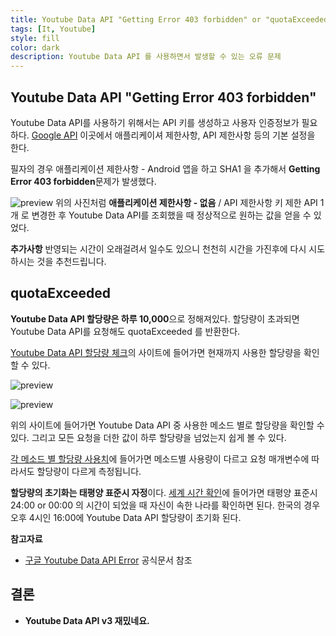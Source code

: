 ```yaml
---
title: Youtube Data API "Getting Error 403 forbidden" or "quotaExceeded"
tags: [It, Youtube]
style: fill
color: dark
description: Youtube Data API 를 사용하면서 발생할 수 있는 오류 문제
---
```


## Youtube Data API "Getting Error 403 forbidden"
Youtube Data API를 사용하기 위해서는 API 키를 생성하고 사용자 인증정보가 필요하다. [Google API](https://console.developers.google.com/apis) 이곳에서 애플리케이셔 제한사항, API 제한사항 등의 기본 설정을 한다.

필자의 경우 애플리케이션 제한사항 - Android 앱을 하고 SHA1 을 추가해서 **Getting Error 403 forbidden**문제가 발생했다.

![preview](https://i.imgur.com/RuGPUOn.png)
위의 사진처럼 **애플리케이션 제한사항 - 없음** / API 제한사항 키 제한 API 1개 로 변경한 후 Youtube Data API를 조회했을 때 정상적으로 원하는 값을 얻을 수 있었다.

**추가사항** 반영되는 시간이 오래걸려서 일수도 있으니 천천히 시간을 가진후에 다시 시도하시는 것을 추천드립니다.

## quotaExceeded
**Youtube Data API 할당량은 하루 10,000**으로 정해져있다. 할당량이 초과되면 Youtube Data API를 요청해도 quotaExceeded 를 반환한다.

[Youtube Data API 할당량 체크](https://console.cloud.google.com/apis/api)의 사이트에 들어가면 현재까지 사용한 할당량을 확인할 수 있다.

![preview](https://i.imgur.com/0bVpNra.png)

![preview](https://i.imgur.com/jsHG1oo.png)

위의 사이트에 들어가면 Youtube Data API 중 사용한 메소드 별로 할당량을 확인할 수 있다. 그리고 모든 요청을 더한 값이 하루 할당량을 넘었는지 쉽게 볼 수 있다.

[각 메소드 별 할당량 사용치](https://developers.google.com/youtube/v3/getting-started)에 들어가면 메소드별 사용량이 다르고 요청 매개변수에 따라서도 할당량이 다르게 측정됩니다.

**할당량의 초기화는 태평양 표준시 자정**이다. [세계 시간 확인](https://kr.piliapp.com/time-now/)에 들어가면 태평양 표준시 24:00 or 00:00 의 시간이 되었을 때 자신이 속한 나라를 확인하면 된다. 한국의 경우 오후 4시인 16:00에 Youtube Data API 할당량이 초기화 된다.

**참고자료**
- [구글 Youtube Data API Error](https://developers.google.com/youtube/v3/docs/errors?hl=koo) 공식문서 참조

## 결론
- **Youtube Data API v3 재밌네요.**